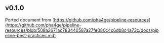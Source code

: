
## v0.1.0
Ported document from [https://github.com/pha4ge/pipeline-resources](https://github.com/pha4ge/pipeline-resources/blob/508a2671ac783440587a27fe080c4c6db8c4a73c/docs/pipeline-best-practices.md)
